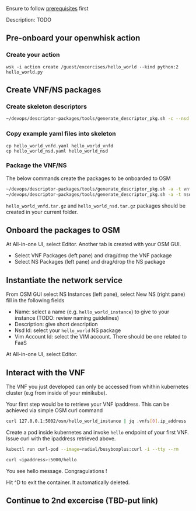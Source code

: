 Ensure to follow [prerequisites](../prerequisites.md) first

Description: TODO

## Pre-onboard your openwhisk action

### Create your action

```
wsk -i action create /guest/excercises/hello_world --kind python:2 hello_world.py
```

## Create VNF/NS packages

### Create skeleton descriptors

```bash
~/devops/descriptor-packages/tools/generate_descriptor_pkg.sh -c --nsd -t vnfd hello_world --image /guest/excercises/hello_world
```



### Copy example yaml files into skeleton

```
cp hello_world_vnfd.yaml hello_world_vnfd
cp hello_world_nsd.yaml hello_world_nsd
```



### Package the VNF/NS

The below commands create the packages to be onboarded to OSM

```bash
~/devops/descriptor-packages/tools/generate_descriptor_pkg.sh -a -t vnfd hello_world_vnfd
~/devops/descriptor-packages/tools/generate_descriptor_pkg.sh -a -t nsd hello_world_nsd
```

`hello_world_vnfd.tar.gz` and `hello_world_nsd.tar.gz` packages should be created in your current folder.



## Onboard the packages to OSM

At All-in-one UI, select Editor. Another tab is created with your OSM GUI.

* Select VNF Packages (left pane) and drag/drop the VNF package
* Select NS  Packages (left pane) and drag/drop the NS package



## Instantiate the network service

From OSM GUI select NS Instances (left pane), select New NS (right pane) fill in the following fields

* Name:           select a name (e.g. `hello_world_instance`) to give to your instance (TODO: review naming guidelines)
* Description:    give short description
* Nsd Id:         select your `hello_world` NS package
* Vim Account Id: select the VIM account. There should be one related to FaaS

At All-in-one UI, select Editor.



## Interact with the VNF

The VNF you just developed can only be accessed from whithin kubernetes cluster (e.g from inside of your minikube).

Your first step would be to retrieve your VNF ipaddress. This can be achieved via simple OSM curl command

```bash
curl 127.0.0.1:5002/osm/hello_world_instance | jq .vnfs[0].ip_address 
```

Create a pod inside kubernetes and invoke `hello` endpoint of your first VNF. Issue curl with the ipaddress retrieved above.

```bash
kubectl run curl-pod --image=radial/busyboxplus:curl -i --tty --rm

curl <ipaddress>:5000/hello
```

You see hello message. Congragulations !

Hit ^D to exit the container. It automatically deleted.

## Continue to 2nd excercise (TBD-put link)

